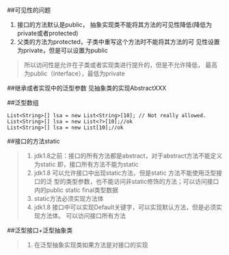 ##可见性的问题
1. 接口的方法默认是public，
抽象实现类不能将其方法的可见性降低(降低为private或者protected)
2. 父类的方法为protected，子类中重写这个方法时不能将其方法的可
见性设置为private，但是可以设置为public
> 所以访问性是允许在子类或者实现类进行提升的，但是不允许降低，
最高为public（interface），最低为private

##继承或者实现中的泛型参数
见抽象类的实现AbstractXXX

##泛型数组
```
List<String>[] lsa = new List<String>[10]; // Not really allowed.
List<String>[] lsa = new List<?>[10];//ok
List<String>[] lsa = new List[10];//ok
```

##接口的方法static
> 1. jdk1.8之前：接口的所有方法都是abstract，对于abstract方法不能定义为static
即，接口所有方法不能为static
> 2. jdk1.8 可以允许接口中出现static方法，但是static 方法不能使用泛型接口的泛
型的类型参数，也不能访问非static修饰的方法；可以访问接口内的public static final类型数据
> 3. static方法必须实现方法体
> 4. jdk1.8 接口中可以实现Default关键字，可以实现默认方法，但是必须实现方法体。
可以访问接口所有方法

##泛型接口+泛型抽象类
> 1. 在泛型抽象实现类如果方法是对接口的实现